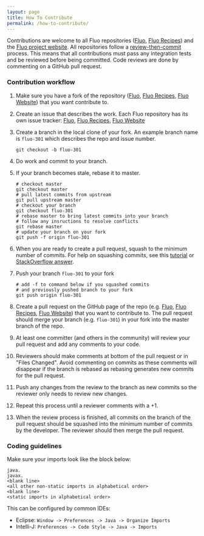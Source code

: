 ```yaml
---
layout: page
title: How To Contribute
permalink: /how-to-contribute/
---
```


Contributions are welcome to all Fluo repositories ([Fluo][f], [Fluo Recipes][r]) and the [Fluo project website][w].  All repositories follow a [review-then-commit][rtc] process.
This means that all contributions must pass any integration tests and be reviewed before being committed. Code reviews are done by commenting on a GitHub pull request.

### Contribution workflow
 
1. Make sure you have a fork of the repository ([Fluo][f], [Fluo Recipes][r], [Fluo Website][w]) that you want contribute to.
1. Create an issue that describes the work.  Each Fluo repository has its own issue tracker: [Fluo][fi], [Fluo Recipes][ri], [Fluo Website][wi]
1. Create a branch in the local clone of your fork. An example branch name is `fluo-301` which describes the repo and issue number.

   ```shell
   git checkout -b fluo-301
   ```

1. Do work and commit to your branch.
1. If your branch becomes stale, rebase it to master.

   ```shell
   # checkout master
   git checkout master
   # pull latest commits from upstream
   git pull upstream master
   # checkout your branch
   git checkout fluo-301
   # rebase master to bring latest commits into your branch
   # follow any insructions to resolve conflicts
   git rebase master
   # update your branch on your fork
   git push -f origin fluo-301
   ```

1. When you are ready to create a pull request, squash to the minimum number of commits. For help on squashing commits, see this [tutorial] or [StackOverflow answer][stackoverflow].
1. Push your branch `fluo-301` to your fork

   ```shell
   # add -f to command below if you squashed commits
   # and previously pushed branch to your fork
   git push origin fluo-301
   ```
1. Create a pull request on the GitHub page of the repo (e.g. [Fluo][f], [Fluo Recipes][r], [Fluo Website][w]) that you want to contribute to.  The pull request should merge your branch (e.g. `fluo-301`) in your fork into the master branch of the repo.
1. At least one committer (and others in the community) will review your pull request and add any comments to your code.
1. Reviewers should make comments at bottom of the pull request or in "Files Changed".  Avoid commenting on commits as these comments will disappear if the branch is rebased as rebasing generates new commits for the pull request.
1. Push any changes from the review to the branch as new commits so the reviewer only needs to review new changes.
1. Repeat this process until a reviewer comments with a +1.
1. When the review process is finished, all commits on the branch of the pull request should be squashed into the minimum number of commits by the developer.  The reviewer should then merge the pull request.

### Coding guidelines

Make sure your imports look like the block below:

```
java.
javax.
<blank line>
<all other non-static imports in alphabetical order>
<blank line>
<static imports in alphabetical order>
```

This can be configured by common IDEs:

* Eclipse: ```Window -> Preferences -> Java -> Organize Imports```
* Intelli-J: ```Preferences -> Code Style -> Java -> Imports```

[f]: https://github.com/apache/fluo
[r]: https://github.com/apache/fluo-recipes
[w]: https://github.com/fluo-io/fluo-io.github.io
[fi]: https://github.com/apache/fluo/issues
[ri]: https://github.com/apache/fluo-recipes/issues
[wi]: https://github.com/fluo-io/fluo-io.github.io/issues
[tutorial]: http://gitready.com/advanced/2009/02/10/squashing-commits-with-rebase.html
[stackoverflow]: http://stackoverflow.com/questions/5189560/squash-my-last-x-commits-together-using-git
[rtc]: http://www.apache.org/foundation/glossary.html#ReviewThenCommit
